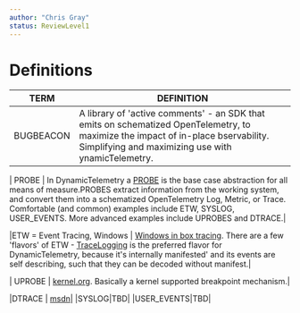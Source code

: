 ```yaml
---
author: "Chris Gray"
status: ReviewLevel1
---
```


# Definitions

| TERM | DEFINITION |
| -- | -- |
| <a name="BUGBEACON">BUGBEACON</A>|A library of 'active comments' - an SDK that emits on schematized OpenTelemetry, to maximize the impact of in-place  bservability. Simplifying and maximizing use with  ynamicTelemetry. |

|<a name="PROBE"> PROBE</A> | In DynamicTelemetry a [PROBE](./Architecture.Probes.Overview.document.md) is the base case abstraction
for all means of measure.PROBES extract information from the working system, and
convert them into a schematized OpenTelemetry Log, Metric, or Trace. Comfortable
(and common) examples include ETW, SYSLOG, USER_EVENTS. More advanced examples
include UPROBES and DTRACE.|

 |<a name="ETW">ETW = Event Tracing, Windows</A> |
[Windows in box tracing](https://docs.kernel.org/6.1/trace/uprobetracer.html).
There are a few 'flavors' of ETW -
[TraceLogging](https://learn.microsoft.com/en-us/windows/win32/tracelogging/trace-logging-portal)
is the preferred flavor for DynamicTelemetry, because it's internally
manifested' and its events are self describing, such that they can be decoded
without manifest.|

 | <a name="PROBE">UPROBE</A> |
[kernel.org](https://docs.kernel.org/6.1/trace/uprobetracer.html). Basically a
kernel supported breakpoint mechanism.|

|<a name="DTRACE">DTRACE</A> |
[msdn](hhttps://learn.microsoft.com/en-us/windows-hardware/drivers/devtest/dtrace)|
|<a name="SYSLOG">SYSLOG</A>|TBD| |<a name="USER_EVENTS">USER_EVENTS</A>|TBD|

